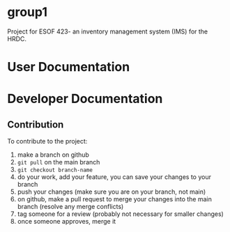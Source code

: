 # group1
Project for ESOF 423- an inventory management system (IMS) for the HRDC.

# User Documentation

# Developer Documentation

## Contribution
To contribute to the project:

1. make a branch on github
2. `git pull` on the main branch
3. `git checkout branch-name`
4. do your work, add your feature, you can save your changes to your branch
5. push your changes (make sure you are on your branch, not main)
6. on github, make a pull request to merge your changes into the main branch (resolve any merge conflicts)
7. tag someone for a review (probably not necessary for smaller changes)
8. once someone approves, merge it 

